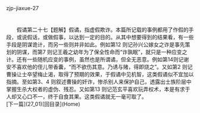  <meta HTTP-EQUIV="Content-Type" CONTENT="text/html; charset=utf-8">
zjp-jiaxue-27
<h1 class="break"></h1>
　　假谲第二十七【题解】假谲，指虚假欺诈。本篇所记载的事例都用了作假的手段，或说假话，或做假事，以达到一定的目的。从其中想要得到的结果看，有一些手段是阴谋诡计，而另一些则并非如此。例如第12 则记孙兴公嫁女之诈是事先策划的阴谋，而第7 则记王羲之幼年为了保全性命而“诈孰眠”，就只是一种应变之计。还有一些随机应变的事例，虽然也是所谓谲，但全无恶意。例如第14则记谢安不喜欢他的侄儿带香囊，“而不欲伤其意。乃诱与赌，得即烧之”。又如第2 则记曹操让士卒望梅止渴，取得了预期的效果，于假谲中见机智，这类假谲似不宜加以指摘。至如第3、4 则叙述曹操的奸诈，惨杀别人来保护自己，透露出士族阶层中掌握生杀大权者的虚伪、残忍。又如第13 则记范玄平喜欢玩弄权术，本是有求于人却又心口不一，终于自食其果。这类假谲就无一毫可取了。
<br>[下一篇](27_01)[回目录](Home)

